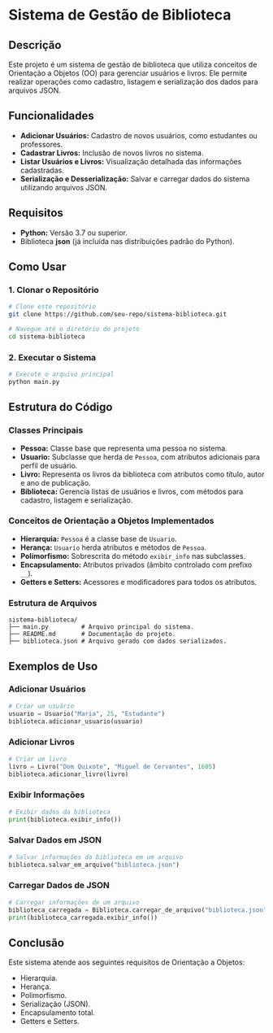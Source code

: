 # Sistema de Gestão de Biblioteca

## Descrição
Este projeto é um sistema de gestão de biblioteca que utiliza conceitos de Orientação a Objetos (OO) para gerenciar usuários e livros. Ele permite realizar operações como cadastro, listagem e serialização dos dados para arquivos JSON.

## Funcionalidades
- **Adicionar Usuários:** Cadastro de novos usuários, como estudantes ou professores.
- **Cadastrar Livros:** Inclusão de novos livros no sistema.
- **Listar Usuários e Livros:** Visualização detalhada das informações cadastradas.
- **Serialização e Desserialização:** Salvar e carregar dados do sistema utilizando arquivos JSON.

## Requisitos
- **Python:** Versão 3.7 ou superior.
- Biblioteca **json** (já incluída nas distribuições padrão do Python).

## Como Usar
### 1. Clonar o Repositório
```bash
# Clone este repositório
git clone https://github.com/seu-repo/sistema-biblioteca.git

# Navegue até o diretório do projeto
cd sistema-biblioteca
```

### 2. Executar o Sistema
```bash
# Execute o arquivo principal
python main.py
```

## Estrutura do Código
### Classes Principais
- **Pessoa:** Classe base que representa uma pessoa no sistema.
- **Usuario:** Subclasse que herda de `Pessoa`, com atributos adicionais para perfil de usuário.
- **Livro:** Representa os livros da biblioteca com atributos como título, autor e ano de publicação.
- **Biblioteca:** Gerencia listas de usuários e livros, com métodos para cadastro, listagem e serialização.

### Conceitos de Orientação a Objetos Implementados
- **Hierarquia:** `Pessoa` é a classe base de `Usuario`.
- **Herança:** `Usuario` herda atributos e métodos de `Pessoa`.
- **Polimorfismo:** Sobrescrita do método `exibir_info` nas subclasses.
- **Encapsulamento:** Atributos privados (âmbito controlado com prefixo `__`).
- **Getters e Setters:** Acessores e modificadores para todos os atributos.

### Estrutura de Arquivos
```plaintext
sistema-biblioteca/
├── main.py         # Arquivo principal do sistema.
├── README.md       # Documentação do projeto.
├── biblioteca.json # Arquivo gerado com dados serializados.
```

## Exemplos de Uso
### Adicionar Usuários
```python
# Criar um usuário
usuario = Usuario("Maria", 25, "Estudante")
biblioteca.adicionar_usuario(usuario)
```

### Adicionar Livros
```python
# Criar um livro
livro = Livro("Dom Quixote", "Miguel de Cervantes", 1605)
biblioteca.adicionar_livro(livro)
```

### Exibir Informações
```python
# Exibir dados da biblioteca
print(biblioteca.exibir_info())
```

### Salvar Dados em JSON
```python
# Salvar informações da biblioteca em um arquivo
biblioteca.salvar_em_arquivo("biblioteca.json")
```

### Carregar Dados de JSON
```python
# Carregar informações de um arquivo
biblioteca_carregada = Biblioteca.carregar_de_arquivo("biblioteca.json")
print(biblioteca_carregada.exibir_info())
```

## Conclusão
Este sistema atende aos seguintes requisitos de Orientação a Objetos:
- Hierarquia.
- Herança.
- Polimorfismo.
- Serialização (JSON).
- Encapsulamento total.
- Getters e Setters.

